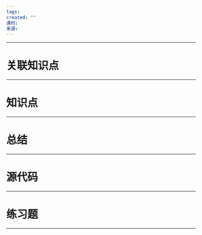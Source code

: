 ```yaml
---
tags: 
created: ""
课时: 
来源:
---
```


---
# 关联知识点



---
# 知识点



---
# 总结



---
# 源代码



---
# 练习题



---
